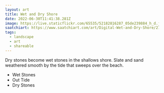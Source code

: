 ```yaml
---
layout: art
title: Wet and Dry Shore
date: 2022-06-30T11:41:38.281Z
image: https://live.staticflickr.com/65535/52182816287_05de239884_h_d.jpg
saatchiart: https://www.saatchiart.com/art/Digital-Wet-and-Dry-Shore/2113733/9903401/view
tags:
  - landscape
  - art
  - shareable
---
```

Dry stones become wet stones in the shallows shore. Slate and sand weathered smooth by the tide that sweeps over the beach.

* Wet Stones
* Out Tide
* Dry Stones

